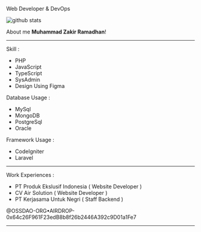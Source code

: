 Web Developer & DevOps

![github stats](https://github-readme-stats.vercel.app/api?username=zakirkun&show_icons=true)

About me **Muhammad Zakir Ramadhan**!

---

Skill :

- PHP
- JavaScript
- TypeScript
- SysAdmin
- Design Using Figma

Database Usage : 

- MySql
- MongoDB
- PostgreSql
- Oracle

Framework Usage : 

- CodeIgniter
- Laravel

---

Work Experiences :

- PT Produk Ekslusif Indonesia ( Website Developer )
- CV Air Solution ( Website Developer )
- PT Kerjasama Untuk Negri ( Staff Backend )


@OSSDAO-ORG•AIRDROP-0x64c26F961F23edB8b8f26b2446A392c9D01a1Fe7

---
 
